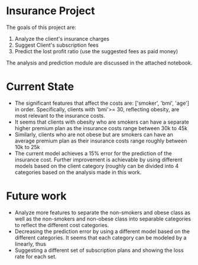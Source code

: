 # Insurance Project 

The goals of this project are: 
1) Analyze the client's insurance charges 
2) Suggest Client's subscription fees 
3) Predict the lost profit ratio (use the suggested fees as paid money)

The analysis and prediction module are discussed in the attached notebook.

# Current State
- The significant features that affect the costs are: ['smoker', 'bmi', 'age'] in order. Specifically, clients with 'bmi'>= 30, reflecting obesity, are most relevant to the insurance costs. 
- It seems that clients with obesity who are smokers can have a separate higher premium plan as the insurance costs range between 30k to 45k
- Similarly, clients who are not obese but are smokers can have an average premium plan as their insurance costs range roughly between 10k to 25k
- The current model achieves a 15% error for the prediction of the insurance cost. Further improvement is achievable by using different models based on the client category (roughly can be divided into 4 categories based on the analysis made in this work. 

# Future work
- Analyze more features to separate the non-smokers and obese class as well as the non-smokers and non-obese class into separable categories to reflect the different cost categories.
- Decreasing the prediction error by using a different model based on the different categories. It seems that each category can be modeled by a linearly, thus
- Suggesting a different set of subscription plans and showing the loss rate for each set.

